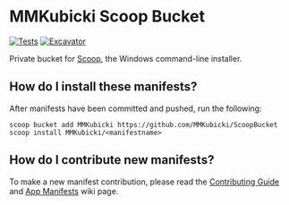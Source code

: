 # MMKubicki Scoop Bucket

[![Tests](https://github.com/MMKubicki/ScoopBucket/actions/workflows/ci.yml/badge.svg)](https://github.com/MMKubicki/ScoopBucket/actions/workflows/ci.yml) [![Excavator](https://github.com/MMKubicki/ScoopBucket/actions/workflows/excavator.yml/badge.svg)](https://github.com/MMKubicki/ScoopBucket/actions/workflows/excavator.yml)

Private bucket for [Scoop](https://scoop.sh), the Windows command-line installer.

## How do I install these manifests?

After manifests have been committed and pushed, run the following:

```pwsh
scoop bucket add MMKubicki https://github.com/MMKubicki/ScoopBucket
scoop install MMKubicki/<manifestname>
```

## How do I contribute new manifests?

To make a new manifest contribution, please read the [Contributing
Guide](https://github.com/ScoopInstaller/.github/blob/main/.github/CONTRIBUTING.md)
and [App Manifests](https://github.com/ScoopInstaller/Scoop/wiki/App-Manifests)
wiki page.

